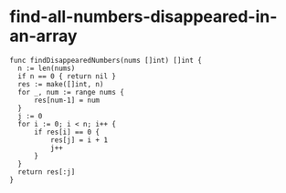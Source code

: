 
  # find-all-numbers-disappeared-in-an-array

  ```golang
  func findDisappearedNumbers(nums []int) []int {
    n := len(nums)
    if n == 0 { return nil }
    res := make([]int, n)
    for _, num := range nums {
        res[num-1] = num
    }
    j := 0
    for i := 0; i < n; i++ {
        if res[i] == 0 {
            res[j] = i + 1
            j++
        }
    }
    return res[:j]
}
  ```
  